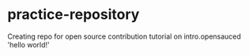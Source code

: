 # practice-repository

Creating repo for open source contribution tutorial on intro.opensauced
'hello world!'
